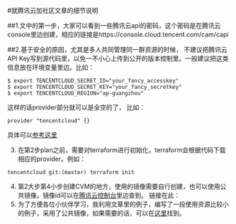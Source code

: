 #就腾讯云加社区文章的细节说明

##1.文中的第一步，大家可以看到一些腾讯云api的密码，这个密码是在腾讯云console里边创建，相应的链接是https://console.cloud.tencent.com/cam/capi

##2.基于安全的原因，尤其是多人共同管理同一群资源的时候，
不建议把腾讯云API Key写到源代码里，以免一不小心上传到公开的版本控制里。一般建议把这类信息放在环境变量里边。比如：
```
$ export TENCENTCLOUD_SECRET_ID="your_fancy_accesskey"
$ export TENCENTCLOUD_SECRET_KEY="your_fancy_secretkey"
$ export TENCENTCLOUD_REGION="ap-guangzhou"
```

这样的话provider部分就可以是全空的了， 比如：

```
provider "tencentcloud" {}
```

具体可以[参考这里](https://www.terraform.io/docs/providers/tencentcloud/index.html)

3.	在第2步plan之前，需要对terraform进行初始化，terraform会根据代码下载相应的provider。例如：

```
tencentcloud git:(master) terraform init
```

4.	第2大步第4小步创建CVM的地方，使用的镜像需要自行创建，也可以使用公共镜像。镜像id可以在[腾讯云控制台](https://console.cloud.tencent.com/cvm/image)里边查到。 链接在此：
5.	为了方便各位小伙伴学习，我利用文章里的例子，编写了一段使用资源比较小的例子，采用了公共镜像，如果需要的话，可以在[这里](https://github.com/ausmartway/tencent-cloud-simple-example)找到。

